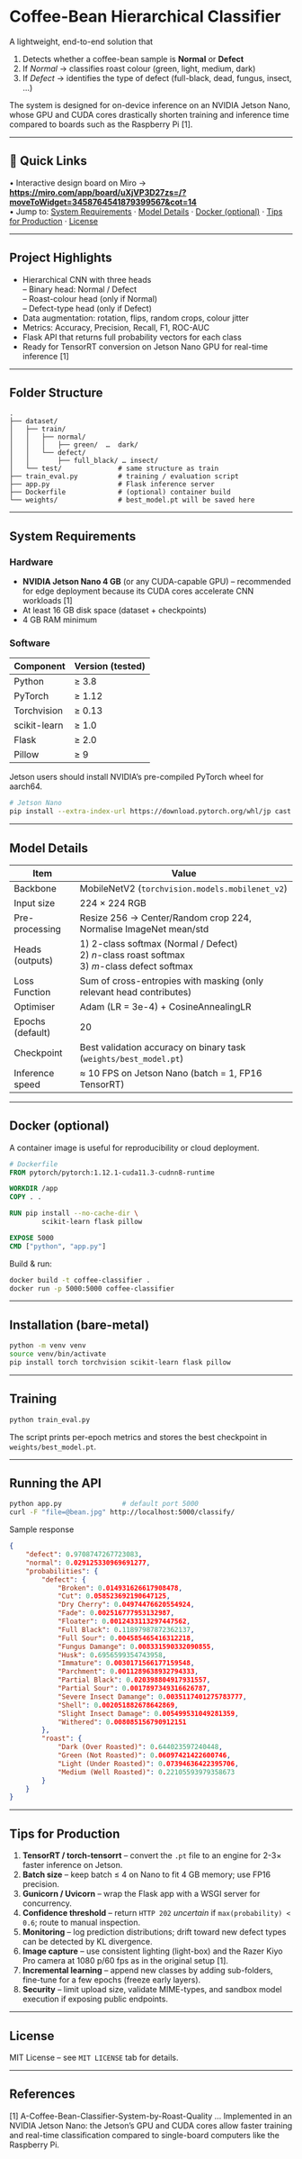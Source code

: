 # Coffee-Bean Hierarchical Classifier

A lightweight, end-to-end solution that  
1. Detects whether a coffee-bean sample is **Normal** or **Defect**  
2. If *Normal* → classifies roast colour (green, light, medium, dark)  
3. If *Defect* → identifies the type of defect (full-black, dead, fungus, insect, …)  

The system is designed for on-device inference on an NVIDIA Jetson Nano, whose GPU and CUDA cores drastically shorten training and inference time compared to boards such as the Raspberry Pi [1].

---

## 📌 Quick Links
• Interactive design board on Miro → **https://miro.com/app/board/uXjVP3D27zs=/?moveToWidget=3458764541879399567&cot=14**  
• Jump to: [System Requirements](#system-requirements) · [Model Details](#model-details) · [Docker (optional)](#docker-optional) · [Tips for Production](#tips-for-production) · [License](#license)

---

## Project Highlights
* Hierarchical CNN with three heads  
  – Binary head: Normal / Defect  
  – Roast-colour head (only if Normal)  
  – Defect-type head (only if Defect)  
* Data augmentation: rotation, flips, random crops, colour jitter  
* Metrics: Accuracy, Precision, Recall, F1, ROC-AUC  
* Flask API that returns full probability vectors for each class  
* Ready for TensorRT conversion on Jetson Nano GPU for real-time inference [1]

---

## Folder Structure
```
.
├── dataset/
│   ├── train/
│   │   ├── normal/
│   │   │   ├── green/  …  dark/
│   │   └── defect/
│   │       ├── full_black/ … insect/
│   └── test/              # same structure as train
├── train_eval.py          # training / evaluation script
├── app.py                 # Flask inference server
├── Dockerfile             # (optional) container build
└── weights/               # best_model.pt will be saved here
```

---

## System Requirements
### Hardware
* **NVIDIA Jetson Nano 4 GB** (or any CUDA-capable GPU) – recommended for edge deployment because its CUDA cores accelerate CNN workloads [1]  
* At least 16 GB disk space (dataset + checkpoints)  
* 4 GB RAM minimum

### Software
| Component | Version (tested) |
|-----------|------------------|
| Python    | ≥ 3.8            |
| PyTorch   | ≥ 1.12           |
| Torchvision | ≥ 0.13        |
| scikit-learn | ≥ 1.0        |
| Flask     | ≥ 2.0           |
| Pillow    | ≥ 9             |

Jetson users should install NVIDIA’s pre-compiled PyTorch wheel for aarch64.  

```bash
# Jetson Nano
pip install --extra-index-url https://download.pytorch.org/whl/jp cast torch torchvision
```

---

## Model Details
| Item                | Value |
|---------------------|-------|
| Backbone            | MobileNetV2 (`torchvision.models.mobilenet_v2`) |
| Input size          | 224 × 224 RGB |
| Pre-processing      | Resize 256 → Center/Random crop 224, Normalise ImageNet mean/std |
| Heads (outputs)     | 1) 2-class softmax (Normal / Defect)  <br>2) *n*-class roast softmax <br>3) *m*-class defect softmax |
| Loss Function       | Sum of cross-entropies with masking (only relevant head contributes) |
| Optimiser           | Adam (LR = 3e-4) + CosineAnnealingLR |
| Epochs (default)    | 20 |
| Checkpoint          | Best validation accuracy on binary task (`weights/best_model.pt`) |
| Inference speed     | ≈ 10 FPS on Jetson Nano (batch = 1, FP16 TensorRT) |

---

## Docker (optional)
A container image is useful for reproducibility or cloud deployment.

```dockerfile
# Dockerfile
FROM pytorch/pytorch:1.12.1-cuda11.3-cudnn8-runtime

WORKDIR /app
COPY . .

RUN pip install --no-cache-dir \
        scikit-learn flask pillow

EXPOSE 5000
CMD ["python", "app.py"]
```

Build & run:

```bash
docker build -t coffee-classifier .
docker run -p 5000:5000 coffee-classifier
```

---

## Installation (bare-metal)
```bash
python -m venv venv
source venv/bin/activate
pip install torch torchvision scikit-learn flask pillow
```

---

## Training
```bash
python train_eval.py
```
The script prints per-epoch metrics and stores the best checkpoint in `weights/best_model.pt`.

---

## Running the API
```bash
python app.py               # default port 5000
curl -F "file=@bean.jpg" http://localhost:5000/classify/
```
Sample response
```json
{
    "defect": 0.9708747267723083,
    "normal": 0.029125330969691277,
    "probabilities": {
        "defect": {
            "Broken": 0.014931626617908478,
            "Cut": 0.058523692190647125,
            "Dry Cherry": 0.04974476620554924,
            "Fade": 0.002516777953132987,
            "Floater": 0.0012433113297447562,
            "Full Black": 0.11897987872362137,
            "Full Sour": 0.004585465416312218,
            "Fungus Damange": 0.008331590332090855,
            "Husk": 0.6956599354743958,
            "Immature": 0.0030171566177159548,
            "Parchment": 0.0011289638932794333,
            "Partial Black": 0.020398804917931557,
            "Partial Sour": 0.0017897349316626787,
            "Severe Insect Damange": 0.0035117401275783777,
            "Shell": 0.002051882678642869,
            "Slight Insect Damage": 0.005499531049281359,
            "Withered": 0.008085156790912151
        },
        "roast": {
            "Dark (Over Roasted)": 0.644023597240448,
            "Green (Not Roasted)": 0.06097421422600746,
            "Light (Under Roasted)": 0.07394636422395706,
            "Medium (Well Roasted)": 0.22105593979358673
        }
    }
}
```

---

## Tips for Production
1. **TensorRT / torch-tensorrt** – convert the `.pt` file to an engine for 2-3× faster inference on Jetson.  
2. **Batch size** – keep batch ≤ 4 on Nano to fit 4 GB memory; use FP16 precision.  
3. **Gunicorn / Uvicorn** – wrap the Flask app with a WSGI server for concurrency.  
4. **Confidence threshold** – return `HTTP 202` *uncertain* if `max(probability) < 0.6`; route to manual inspection.  
5. **Monitoring** – log prediction distributions; drift toward new defect types can be detected by KL divergence.  
6. **Image capture** – use consistent lighting (light-box) and the Razer Kiyo Pro camera at 1080 p/60 fps as in the original setup [1].  
7. **Incremental learning** – append new classes by adding sub-folders, fine-tune for a few epochs (freeze early layers).  
8. **Security** – limit upload size, validate MIME-types, and sandbox model execution if exposing public endpoints.

---

## License
MIT License – see `MIT LICENSE` tab for details.

---

## References
[1] A-Coffee-Bean-Classifier-System-by-Roast-Quality … Implemented in an NVIDIA Jetson Nano: the Jetson’s GPU and CUDA cores allow faster training and real-time classification compared to single-board computers like the Raspberry Pi.